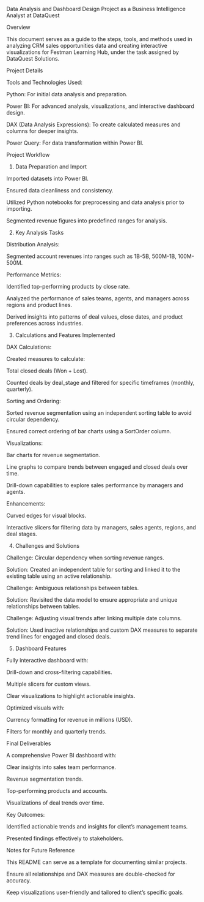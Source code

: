 Data Analysis and Dashboard Design Project as a Business Intelligence Analyst at DataQuest

Overview

This document serves as a guide to the steps, tools, and methods used in analyzing CRM sales opportunities data and creating interactive visualizations for Festman Learning Hub, under the task assigned by DataQuest Solutions.

Project Details

Tools and Technologies Used:

Python: For initial data analysis and preparation.

Power BI: For advanced analysis, visualizations, and interactive dashboard design.

DAX (Data Analysis Expressions): To create calculated measures and columns for deeper insights.

Power Query: For data transformation within Power BI.

Project Workflow

1. Data Preparation and Import

Imported datasets into Power BI.

Ensured data cleanliness and consistency.

Utilized Python notebooks for preprocessing and data analysis prior to importing.

Segmented revenue figures into predefined ranges for analysis.

2. Key Analysis Tasks

Distribution Analysis:

Segmented account revenues into ranges such as 1B-5B, 500M-1B, 100M-500M.

Performance Metrics:

Identified top-performing products by close rate.

Analyzed the performance of sales teams, agents, and managers across regions and product lines.

Derived insights into patterns of deal values, close dates, and product preferences across industries.

3. Calculations and Features Implemented

DAX Calculations:

Created measures to calculate:

Total closed deals (Won + Lost).


Counted deals by deal_stage and filtered for specific timeframes (monthly, quarterly).

Sorting and Ordering:

Sorted revenue segmentation using an independent sorting table to avoid circular dependency.

Ensured correct ordering of bar charts using a SortOrder column.

Visualizations:

Bar charts for revenue segmentation.

Line graphs to compare trends between engaged and closed deals over time.

Drill-down capabilities to explore sales performance by managers and agents.

Enhancements:

Curved edges for visual blocks.

Interactive slicers for filtering data by managers, sales agents, regions, and deal stages.

4. Challenges and Solutions

Challenge: Circular dependency when sorting revenue ranges.

Solution: Created an independent table for sorting and linked it to the existing table using an active relationship.

Challenge: Ambiguous relationships between tables.

Solution: Revisited the data model to ensure appropriate and unique relationships between tables.

Challenge: Adjusting visual trends after linking multiple date columns.

Solution: Used inactive relationships and custom DAX measures to separate trend lines for engaged and closed deals.

5. Dashboard Features

Fully interactive dashboard with:

Drill-down and cross-filtering capabilities.

Multiple slicers for custom views.

Clear visualizations to highlight actionable insights.

Optimized visuals with:

Currency formatting for revenue in millions (USD).

Filters for monthly and quarterly trends.

Final Deliverables

A comprehensive Power BI dashboard with:

Clear insights into sales team performance.

Revenue segmentation trends.

Top-performing products and accounts.

Visualizations of deal trends over time.

Key Outcomes:

Identified actionable trends and insights for client’s management teams.

Presented findings effectively to stakeholders.

Notes for Future Reference

This README can serve as a template for documenting similar projects.

Ensure all relationships and DAX measures are double-checked for accuracy.

Keep visualizations user-friendly and tailored to client’s specific goals.

